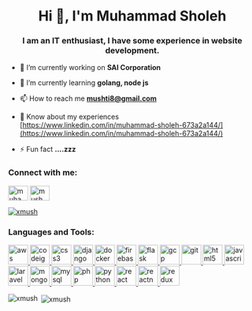 <h1 align="center">Hi 👋, I'm Muhammad Sholeh</h1>
<h3 align="center">I am an IT enthusiast, I have some experience in website development.</h3>

- 🔭 I’m currently working on **SAI Corporation**

- 🌱 I’m currently learning **golang, node js**

- 📫 How to reach me **mushti8@gmail.com**

- 📄 Know about my experiences [https://www.linkedin.com/in/muhammad-sholeh-673a2a144/](https://www.linkedin.com/in/muhammad-sholeh-673a2a144/)

- ⚡ Fun fact **....zzz**

<h3 align="left">Connect with me:</h3>
<p align="left">
<a href="https://linkedin.com/in/muhammad-sholeh-673a2a144" target="blank"><img align="center" src="https://cdn.jsdelivr.net/npm/simple-icons@3.0.1/icons/linkedin.svg" alt="muhammad-sholeh-673a2a144" height="30" width="40" /></a>
<a href="https://instagram.com/mush_60" target="blank"><img align="center" src="https://cdn.jsdelivr.net/npm/simple-icons@3.0.1/icons/instagram.svg" alt="mush_60" height="30" width="40" /></a>
</p>

<p align="left"> <a href="https://github.com/ryo-ma/github-profile-trophy"><img src="https://github-profile-trophy.vercel.app/?username=xmush" alt="xmush" /></a> </p>

<h3 align="left">Languages and Tools:</h3>
<p align="left"> <a href="https://aws.amazon.com" target="_blank"> <img src="https://devicons.github.io/devicon/devicon.git/icons/amazonwebservices/amazonwebservices-original-wordmark.svg" alt="aws" width="40" height="40"/> </a> <a href="https://codeigniter.com" target="_blank"> <img src="https://cdn.worldvectorlogo.com/logos/codeigniter.svg" alt="codeigniter" width="40" height="40"/> </a> <a href="https://www.w3schools.com/css/" target="_blank"> <img src="https://devicons.github.io/devicon/devicon.git/icons/css3/css3-original-wordmark.svg" alt="css3" width="40" height="40"/> </a> <a href="https://www.djangoproject.com/" target="_blank"> <img src="https://devicons.github.io/devicon/devicon.git/icons/django/django-original.svg" alt="django" width="40" height="40"/> </a> <a href="https://www.docker.com/" target="_blank"> <img src="https://devicons.github.io/devicon/devicon.git/icons/docker/docker-original-wordmark.svg" alt="docker" width="40" height="40"/> </a> <a href="https://firebase.google.com/" target="_blank"> <img src="https://www.vectorlogo.zone/logos/firebase/firebase-icon.svg" alt="firebase" width="40" height="40"/> </a> <a href="https://flask.palletsprojects.com/" target="_blank"> <img src="https://www.vectorlogo.zone/logos/pocoo_flask/pocoo_flask-icon.svg" alt="flask" width="40" height="40"/> </a> <a href="https://cloud.google.com" target="_blank"> <img src="https://www.vectorlogo.zone/logos/google_cloud/google_cloud-icon.svg" alt="gcp" width="40" height="40"/> </a> <a href="https://git-scm.com/" target="_blank"> <img src="https://www.vectorlogo.zone/logos/git-scm/git-scm-icon.svg" alt="git" width="40" height="40"/> </a> <a href="https://www.w3.org/html/" target="_blank"> <img src="https://devicons.github.io/devicon/devicon.git/icons/html5/html5-original-wordmark.svg" alt="html5" width="40" height="40"/> </a> <a href="https://developer.mozilla.org/en-US/docs/Web/JavaScript" target="_blank"> <img src="https://devicons.github.io/devicon/devicon.git/icons/javascript/javascript-original.svg" alt="javascript" width="40" height="40"/> </a> <a href="https://laravel.com/" target="_blank"> <img src="https://devicons.github.io/devicon/devicon.git/icons/laravel/laravel-plain-wordmark.svg" alt="laravel" width="40" height="40"/> </a> <a href="https://www.mongodb.com/" target="_blank"> <img src="https://devicons.github.io/devicon/devicon.git/icons/mongodb/mongodb-original-wordmark.svg" alt="mongodb" width="40" height="40"/> </a> <a href="https://www.mysql.com/" target="_blank"> <img src="https://devicons.github.io/devicon/devicon.git/icons/mysql/mysql-original-wordmark.svg" alt="mysql" width="40" height="40"/> </a> <a href="https://www.php.net" target="_blank"> <img src="https://devicons.github.io/devicon/devicon.git/icons/php/php-original.svg" alt="php" width="40" height="40"/> </a> <a href="https://www.python.org" target="_blank"> <img src="https://devicons.github.io/devicon/devicon.git/icons/python/python-original.svg" alt="python" width="40" height="40"/> </a> <a href="https://reactjs.org/" target="_blank"> <img src="https://devicons.github.io/devicon/devicon.git/icons/react/react-original-wordmark.svg" alt="react" width="40" height="40"/> </a> <a href="https://reactnative.dev/" target="_blank"> <img src="https://reactnative.dev/img/header_logo.svg" alt="reactnative" width="40" height="40"/> </a> <a href="https://redux.js.org" target="_blank"> <img src="https://devicons.github.io/devicon/devicon.git/icons/redux/redux-original.svg" alt="redux" width="40" height="40"/> </a> </p>

<p><img align="left" src="https://github-readme-stats.vercel.app/api/top-langs?username=xmush&show_icons=true&locale=en&layout=compact" alt="xmush" /></p>

<p>&nbsp;<img align="center" src="https://github-readme-stats.vercel.app/api?username=xmush&show_icons=true&locale=en" alt="xmush" /></p>

<!-- ### Hi there 👋

**My name is Muhammad Sholeh,** I am an IT enthusiast, I have some experience in website development.

##### ☎ Here my contact :
```bash
Address   : Malang, Jawa Timur
Telegram  : @xmush
email     : mushti8@gmail.com
linkedin  : https://www.linkedin.com/in/muhammad-sholeh-673a2a144/
```
##### 🙂 Here my skill :
```bash
Language  : JS, Python, PHP
Database  : MySQL, MongoDB
Other     : AWS, GCP, Docker, Travis-CI, Kubernetes, Github
```

#### Thank you 👋 -->
